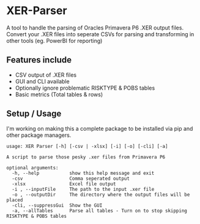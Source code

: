 # XER-Parser
A tool to handle the parsing of Oracles Primavera P6 .XER output files.
Convert your .XER files into seperate CSVs for parsing and transforming in other tools (eg. PowerBI for reporting)

## Features include
- CSV output of .XER files
- GUI and CLI available
- Optionally ignore problematic RISKTYPE & POBS tables
- Basic metrics (Total tables & rows)

## Setup / Usage

I'm working on making this a complete package to be installed via pip and other package managers. 

``` 
usage: XER Parser [-h] [-csv | -xlsx] [-i] [-o] [-cli] [-a]

A script to parse those pesky .xer files from Primavera P6

optional arguments:
  -h, --help           show this help message and exit
  -csv                 Comma seperated output
  -xlsx                Excel file output
  -i , --inputFile     The path to the input .xer file
  -o , --outputDir     The directory where the output files will be placed
  -cli, --suppressGui  Show the GUI
  -a, --allTables      Parse all tables - Turn on to stop skipping RISKTYPE & POBS tables
```
